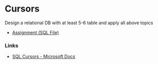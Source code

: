 # Cursors

Design a relational DB with at least 5-6 table and apply all above topics

- [Assignment (SQL File)](./Assignment.sql)

### Links

- [SQL Cursors - Microsoft Docs](https://docs.microsoft.com/en-us/sql/relational-databases/cursors?view=sql-server-ver15)